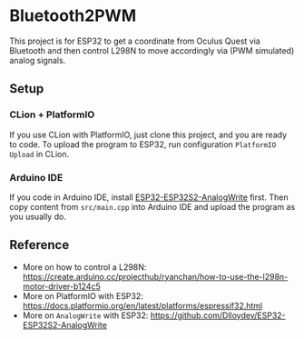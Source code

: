 # Bluetooth2PWM

This project is for ESP32 to get a coordinate from Oculus Quest via Bluetooth and then control L298N to move accordingly via (PWM simulated) analog signals.

## Setup

### CLion + PlatformIO

If you use CLion with PlatformIO, just clone this project, and you are ready to code. To upload the program to ESP32, run configuration `PlatformIO Upload` in CLion.

### Arduino IDE

If you code in Arduino IDE, install [ESP32-ESP32S2-AnalogWrite](https://github.com/Dlloydev/ESP32-ESP32S2-AnalogWrite) first. Then copy content from `src/main.cpp` into Arduino IDE and upload the program as you usually do.

## Reference

- More on how to control a L298N: https://create.arduino.cc/projecthub/ryanchan/how-to-use-the-l298n-motor-driver-b124c5
- More on PlatformIO with ESP32: https://docs.platformio.org/en/latest/platforms/espressif32.html
- More on `AnalogWrite` with ESP32: https://github.com/Dlloydev/ESP32-ESP32S2-AnalogWrite